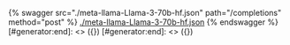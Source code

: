 [#generator:start]: <> ({ "template": "openapi" })
[#generator:start]: <> ({ "template": "openapi" })
{% swagger src="./meta-llama-Llama-3-70b-hf.json" path="/completions" method="post" %}
[./meta-llama-Llama-3-70b-hf.json](./meta-llama-Llama-3-70b-hf.json)
{% endswagger %}
[#generator:end]: <> ({})
[#generator:end]: <> ({})
